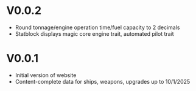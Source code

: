 # V0.0.2
- Round tonnage/engine operation time/fuel capacity to 2 decimals
- Statblock displays magic core engine trait, automated pilot trait

# V0.0.1
- Initial version of website
- Content-complete data for ships, weapons, upgrades up to 10/1/2025